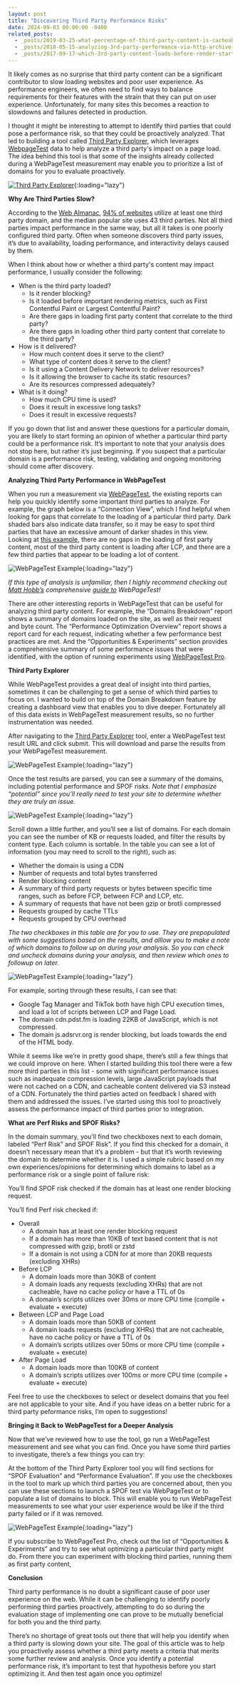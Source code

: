 ```yaml
---
layout: post
title: "Discovering Third Party Performance Risks"
date: 2024-09-03 00:00:00 -0400
related_posts: 
  - _posts/2019-03-25-what-percentage-of-third-party-content-is-cacheable.md
  - _posts/2018-05-15-analyzing-3rd-party-performance-via-http-archive-crux.md
  - _posts/2017-09-17-which-3rd-party-content-loads-before-render-start.md
---
```


It likely comes as no surprise that third party content can be a significant contributor to slow loading websites and poor user experience. As performance engineers, we often need to find ways to balance requirements for their features with the strain that they can put on user experience. Unfortunately, for many sites this becomes a reaction to slowdowns and failures detected in production.

I thought it might be interesting to attempt to identify third parties that could pose a performance risk, so that they could be proactively analyzed. That led to building a tool called [Third Party Explorer](https://tools.paulcalvano.com/wpt-third-party-analysis/), which leverages [WebpageTest](https://www.webpagetest.org) data to help analyze a third party's impact on a page load. The idea behind this tool is that some of the insights already collected during a WebPageTest measurement may enable you to prioritize a list of domains for you to evaluate proactively.

[![Third Party Explorer](/assets/img/blog/discovering-third-party-performance-risks/third-party-explorer.jpg)](https://tools.paulcalvano.com/wpt-third-party-analysis/){:loading="lazy"}

**Why Are Third Parties Slow?**

According to the [Web Almanac](https://almanac.httparchive.org), [94% of websites](https://almanac.httparchive.org/en/2022/third-parties#fig-1) utilize at least one third party domain, and the median popular site uses 43 third parties. Not all third parties impact performance in the same way, but all it takes is one poorly configured third party. Often when someone discovers third party issues, it’s due to availability, loading performance, and interactivity delays caused by them. 

When I think about how or whether a third party's content may impact performance, I usually consider the following:

* When is the third party loaded?
    * Is it render blocking?
    * Is it loaded before important rendering metrics, such as First Contentful Paint or Largest Contentful Paint? 
    * Are there gaps in loading first party content that correlate to the third party?
    * Are there gaps in loading other third party content that correlate to the third party?
* How is it delivered?
    * How much content does it serve to the client?	
    * What type of content does it serve to the client?
    * Is it using a Content Delivery Network to deliver resources?
    * Is it allowing the browser to cache its static resources?
    * Are its resources compressed adequately?
* What is it doing?
    * How much CPU time is used?
    * Does it result in excessive long tasks?
    * Does it result in excessive requests?

If you go down that list and answer these questions for a particular domain, you are likely to start forming an opinion of whether a particular third party could be a performance risk. It’s important to note that your analysis does not stop here, but rather it’s just beginning. If you suspect that a particular domain is a performance risk, testing, validating and ongoing monitoring should come after discovery.

**Analyzing Third Party Performance in WebPageTest**

When you run a measurement via [WebPageTest](https://www.webpagetest.org/), the existing reports can help you quickly identify some important third parties to analyze. For example, the graph below is a “Connection View”, which I find helpful when looking for gaps that correlate to the loading of a particular third party. Dark shaded bars also indicate data transfer, so it may be easy to spot third parties that have an excessive amount of darker shades in this view. Looking at [this example](https://www.webpagetest.org/result/240630_AiDcQX_6FH/), there are no gaps in the loading of first party content, most of the third party content is loading after LCP, and there are a few third parties that appear to be loading a lot of content.

![WebPageTest Example](/assets/img/blog/discovering-third-party-performance-risks/wpt-connection-view.jpg){:loading="lazy"}

_If this type of analysis is unfamiliar, then I highly recommend checking out [Matt Hobb’s](https://twitter.com/TheRealNooshu) comprehensive [guide to](https://nooshu.com/blog/2020/12/31/how-to-run-a-webpagetest-test/) WebPageTest!_

There are other interesting reports in WebPageTest that can be useful for analyzing third party content. For example, the “Domains Breakdown” report shows a summary of domains loaded on the site, as well as their request and byte count. The “Performance Optimization Overview” report shows a report card for each request, indicating whether a few performance best practices are met. And the “Opportunities & Experiments” section provides a comprehensive summary of some performance issues that were identified, with the option of running experiments using [WebPageTest Pro](https://product.webpagetest.org/experiments). 

**Third Party Explorer**

While WebPageTest provides a great deal of insight into third parties, sometimes it can be challenging to get a sense of which third parties to focus on. I wanted to build on top of the Domain Breakdown feature by creating a dashboard view that enables you to dive deeper. Fortunately all of this data exists in WebPageTest measurement results, so no further instrumentation was needed.

After navigating to the [Third Party Explorer](https://tools.paulcalvano.com/wpt-third-party-analysis/) tool, enter a WebPageTest test result URL and click submit. This will download and parse the results from your WebPageTest measurement. 

![WebPageTest Example](/assets/img/blog/discovering-third-party-performance-risks/enter-wpt-url.jpg){:loading="lazy"}

Once the test results are parsed, you can see a summary of the domains, including potential performance and SPOF risks. _Note that I emphasize “potential” since you’ll really need to test your site to determine whether they are truly an issue._

![WebPageTest Example](/assets/img/blog/discovering-third-party-performance-risks/request-summary.jpg){:loading="lazy"}

Scroll down a little further, and you’ll see a list of domains. For each domain you can see the number of KB or requests loaded, and filter the results by content type. Each column is sortable. In the table you can see a lot of information (you may need to scroll to the right), such as:
* Whether the domain is using a CDN
* Number of requests and total bytes transferred
* Render blocking content
* A summary of third party requests or bytes between specific time ranges, such as before FCP, between FCP and LCP, etc. 
* A summary of requests that have not been gzip or brotli compressed
* Requests grouped by cache TTLs
* Requests grouped by CPU overhead

_The two checkboxes in this table are for you to use. They are prepopulated with some suggestions based on the results, and alllow you to make a note of which domains to follow up on during your analysis. So you can check and uncheck domains during your analysis, and then review which ones to followup on later._

![WebPageTest Example](/assets/img/blog/discovering-third-party-performance-risks/domain-summary.jpg){:loading="lazy"}

For example, sorting through these results, I can see that:
* Google Tag Manager and TikTok both have high CPU execution times, and load a lot of scripts between LCP and Page Load.
* The domain cdn.pdst.fm is loading 22KB of JavaScript, which is not compressed.
* The domain js.adsrvr.org is render blocking, but loads towards the end of the HTML body. 

While it seems like we’re in pretty good shape, there’s still a few things that we could improve on here. When I started building this tool there were a few more third parties in this list - some with significant performance issues such as inadequate compression levels, large JavaScript payloads that were not cached on a CDN, and cacheable content delivered via S3 instead of a CDN. Fortunately the third parties acted on feedback I shared with them and addressed the issues. I’ve started using this tool to proactively assess the performance impact of third parties prior to integration.

**What are Perf Risks and SPOF Risks?**

In the domain summary, you'll find two checkboxes next to each domain, labeled “Perf Risk” and SPOF Risk”. If you find this checked for a domain, it doesn’t necessary mean that it’s a problem - but that it’s worth reviewing the domain to determine whether it is. I used a simple rubric based on my own experiences/opinions for determining which domains to label as a performance risk or a single point of failure risk:

You’ll find SPOF risk checked if the domain has at least one render blocking request. 

You’ll find Perf risk checked if:
* Overall
    * A domain has at least one render blocking request
    * If a domain has more than 10KB of text based content that is not compressed with gzip, brotli or zstd
    * If a domain is not using a CDN for at more than 20KB requests (excluding XHRs)
* Before LCP
    * A domain loads more than 30KB of content
    * A domain loads any requests (excluding XHRs) that are not cacheable, have no cache policy or have a TTL of 0s
    * A domain’s scripts utilizes over 30ms or more CPU time (compile + evaluate + execute)
* Between LCP and Page Load
    * A domain loads more than 50KB of content
    * A domain loads requests (excluding XHRs) that are not cacheable, have no cache policy or have a TTL of 0s
    * A domain’s scripts utilizes over 50ms or more CPU time (compile + evaluate + execute)
* After Page Load
    * A domain loads more than 100KB of content
    * A domain’s scripts utilizes over 100ms or more CPU time (compile + evaluate + execute)

Feel free to use the checkboxes to select or deselect domains that you feel are not applicable to your site. And if you have ideas on a better rubric for a third party peformance risks, I’m open to suggestions!

**Bringing it Back to WebPageTest for a Deeper Analysis**

Now that we’ve reviewed how to use the tool, go run a WebPageTest measurement and see what you can find. Once you have some third parties to investigate, there’s a few things you can try:

At the bottom of the Third Party Explorer tool you will find sections for “SPOF Evaluation” and “Performance Evaluation”. If you use the checkboxes in the tool to mark up which third parties you are concerned about, then you can use these sections to launch a SPOF test via WebPageTest or to populate a list of domains to block. This will enable you to run WebPageTest measurements to see what your user experience would be like if the third party failed or if it was removed.

![WebPageTest Example](/assets/img/blog/discovering-third-party-performance-risks/evaluation.jpg){:loading="lazy"}

If you subscribe to WebPageTest Pro, check out the list of “Opportunities & Experiments” and try to see what optimizing a particular third party might do. From there you can experiment with blocking third parties, running them as first party content, 

**Conclusion**

Third party performance is no doubt a significant cause of poor user experience on the web. While it can be challenging to identify poorly performing third parties proactively, attempting to do so during the evaluation stage of implementing one can prove to be mutually beneficial for both you and the third party.

There’s no shortage of great tools out there that will help you identify when a third party is slowing down your site. The goal of this article was to help you proactively assess whether a third party meets a criteria that merits some further review and analysis. Once you identify a potential performance risk, it’s important to test that hypothesis before you start optimizing it. And then test again once you optimize! 

